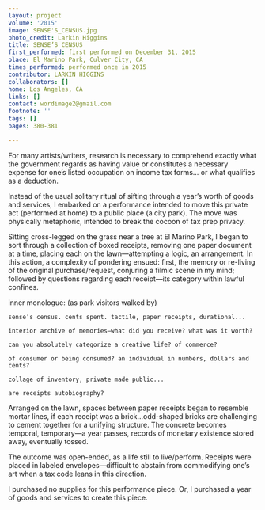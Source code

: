 ```yaml
---
layout: project
volume: '2015'
image: SENSE'S_CENSUS.jpg
photo_credit: Larkin Higgins
title: SENSE’S CENSUS
first_performed: first performed on December 31, 2015
place: El Marino Park, Culver City, CA
times_performed: performed once in 2015
contributor: LARKIN HIGGINS
collaborators: []
home: Los Angeles, CA
links: []
contact: wordimage2@gmail.com
footnote: ''
tags: []
pages: 380-381

---
```


For many artists/writers, research is necessary to comprehend exactly what the government regards as having value or constitutes a necessary expense for one’s listed occupation on income tax forms... or what qualifies as a deduction.

Instead of the usual solitary ritual of sifting through a year’s worth of goods and services, I embarked on a performance intended to move this private act (performed at home) to a public place (a city park). The move was physically metaphoric, intended to break the cocoon of tax prep privacy.

Sitting cross-legged on the grass near a tree at El Marino Park, I began to sort through a collection of boxed receipts, removing one paper document at a time, placing each on the lawn—attempting a logic, an arrangement. In this action, a complexity of pondering ensued: first, the memory or re-living of the original purchase/request, conjuring a filmic scene in my mind; followed by questions regarding each receipt—its category within lawful confines.

inner monologue: (as park visitors walked by)

	sense’s census. cents spent. tactile, paper receipts, durational...

	interior archive of memories—what did you receive? what was it worth?

	can you absolutely categorize a creative life? of commerce? 

	of consumer or being consumed? an individual in numbers, dollars and cents? 

	collage of inventory, private made public...

	are receipts autobiography?

Arranged on the lawn, spaces between paper receipts began to resemble mortar lines, if each receipt was a brick...odd-shaped bricks are challenging to cement together for a unifying structure. The concrete becomes temporal, temporary—a year passes, records of monetary existence stored away, eventually tossed.

The outcome was open-ended, as a life still to live/perform. Receipts were placed in labeled envelopes—difficult to abstain from commodifying one’s art when a tax code leans in this direction.

I purchased no supplies for this performance piece. Or, I purchased a year of goods and services to create this piece.
